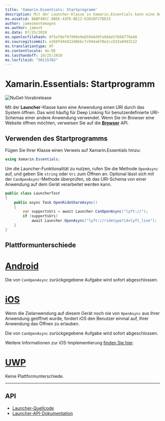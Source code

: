 ```yaml
---
title: 'Xamarin.Essentials: Startprogramm'
description: Mit der Launcher-Klasse in Xamarin.Essentials kann eine Anwendung einen URI über das System öffnen.
ms.assetid: BABF40CC-8BEE-43FD-BE12-6301DF27DD33
author: jamesmontemagno
ms.author: jamont
ms.date: 07/25/2018
ms.openlocfilehash: 8f5ef8ef97999e9e85944d9fa9d4e57660779a48
ms.sourcegitcommit: e268fd44422d0bbc7c944a678e2cc633a0493122
ms.translationtype: HT
ms.contentlocale: de-DE
ms.lasthandoff: 10/25/2018
ms.locfileid: "50115782"
---
```

# <a name="xamarinessentials-launcher"></a>Xamarin.Essentials: Startprogramm

![NuGet-Vorabrelease](~/media/shared/pre-release.png)

Mit der **Launcher**-Klasse kann eine Anwendung einen URI durch das System öffnen. Das wird häufig für Deep Linking für benutzerdefinierte URI-Schemas einer andere Anwendung verwendet. Wenn Sie im Browser eine Website öffnen möchten, verweisen Sie auf die **[Browser](open-browser.md)** API.

## <a name="using-launcher"></a>Verwenden des Startprogramms

Fügen Sie Ihrer Klasse einen Verweis auf Xamarin.Essentials hinzu:

```csharp
using Xamarin.Essentials;
```

Um die Launcher-Funktionalität zu nutzen, rufen Sie die Methode `OpenAsync` auf, und geben Sie `string` oder `Uri` zum Öffnen an. Optional lässt sich mit der `CanOpenAsync`-Methode überprüfen, ob das URI-Schema von einer Anwendung auf dem Gerät verarbeitet werden kann.

```csharp
public class LauncherTest
{
    public async Task OpenRideShareAsync()
    {
        var supportsUri = await Launcher.CanOpenAsync("lyft://");
        if (supportsUri)
            await Launcher.OpenAsync("lyft://ridetype?id=lyft_line");
    }
}
```

## <a name="platform-differences"></a>Plattformunterschiede

# <a name="androidtabandroid"></a>[Android](#tab/android)

Die von `CanOpenAsync` zurückgegebene Aufgabe wird sofort abgeschlossen.

# <a name="iostabios"></a>[iOS](#tab/ios)

Wenn die Zielanwendung auf diesem Gerät noch nie von `OpenAsync` aus Ihrer Anwendung geöffnet wurde, fordert iOS den Benutzer einmal auf, Ihrer Anwendung das Öffnen zu erlauben.

Die von `CanOpenAsync` zurückgegebene Aufgabe wird sofort abgeschlossen.

Weitere Informationen zur iOS-Implementierung [finden Sie hier](https://developer.xamarin.com/api/member/UIKit.UIApplication.CanOpenUrl/p/Foundation.NSUrl/).

# <a name="uwptabuwp"></a>[UWP](#tab/uwp)

Keine Plattformunterschiede.

-----

## <a name="api"></a>API

- [Launcher-Quellcode](https://github.com/xamarin/Essentials/tree/master/Xamarin.Essentials/Launcher)
- [Launcher-API-Dokumentation](xref:Xamarin.Essentials.Launcher)
